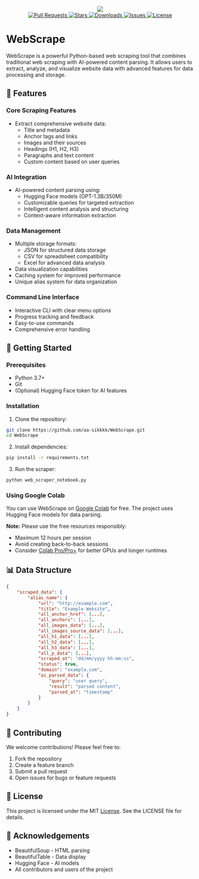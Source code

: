 <p align="center">
   <img  src="https://github.com/user-attachments/assets/da6e866b-fab6-435c-b860-aed5c13b8984"/>
   </br>
   <a href="https://github.com/aa-sikkkk/WebScrape/pulls">
       <img src="https://img.shields.io/github/issues-pr/aa-sikkkk/WebScrape" alt="Pull Requests"/>
   </a>
   <a href="https://github.com/aa-sikkkk/WebScrape/stargazers">
       <img src="https://img.shields.io/github/stars/aa-sikkkk/WebScrape" alt="Stars"/>
   </a>
   <a href="https://github.com/aa-sikkkk/WebScrape/releases">
       <img src="https://img.shields.io/github/downloads/aa-sikkkk/WebScrape/total" alt="Downloads"/>
   </a>
   <a href="https://github.com/aa-sikkkk/WebScrape/issues">
       <img src="https://img.shields.io/github/issues/aa-sikkkk/WebScrape" alt="Issues"/>
   </a>
   <a href="https://github.com/aa-sikkkk/WebScrape/blob/main/LICENSE">
       <img src="https://img.shields.io/github/license/aa-sikkkk/WebScrape" alt="License"/>
   </a>
</p>

# WebScrape

WebScrape is a powerful Python-based web scraping tool that combines traditional web scraping with AI-powered content parsing. It allows users to extract, analyze, and visualize website data with advanced features for data processing and storage.

## 🌟 Features

### Core Scraping Features
- Extract comprehensive website data:
  - Title and metadata
  - Anchor tags and links
  - Images and their sources
  - Headings (H1, H2, H3)
  - Paragraphs and text content
  - Custom content based on user queries

### AI Integration
- AI-powered content parsing using:
  - Hugging Face models (OPT-1.3B/350M)
  - Customizable queries for targeted extraction
  - Intelligent content analysis and structuring
  - Context-aware information extraction

### Data Management
- Multiple storage formats:
  - JSON for structured data storage
  - CSV for spreadsheet compatibility
  - Excel for advanced data analysis
- Data visualization capabilities
- Caching system for improved performance
- Unique alias system for data organization

### Command Line Interface
- Interactive CLI with clear menu options
- Progress tracking and feedback
- Easy-to-use commands
- Comprehensive error handling

## 🚀 Getting Started

### Prerequisites
- Python 3.7+
- Git
- (Optional) Hugging Face token for AI features

### Installation

1. Clone the repository:
```bash
git clone https://github.com/aa-sikkkk/WebScrape.git
cd WebScrape
```

2. Install dependencies:
```bash
pip install -r requirements.txt
```

3. Run the scraper:
```bash
python web_scraper_notebook.py
```

### Using Google Colab
You can use WebScrape on [Google Colab](https://colab.research.google.com/drive/1t03WODhStp3oYeFthi4r9gZuNXCR31lE?usp=sharing) for free. The project uses Hugging Face models for data parsing.

**Note:** Please use the free resources responsibly:
- Maximum 12 hours per session
- Avoid creating back-to-back sessions
- Consider [Colab Pro/Pro+](https://colab.research.google.com/signup/pricing) for better GPUs and longer runtimes

## 📊 Data Structure

```json
{
    "scraped_data": {
        "alias_name": {
            "url": "http://example.com",
            "title": "Example Website",
            "all_anchor_href": [...],
            "all_anchors": [...],
            "all_images_data": [...],
            "all_images_source_data": [...],
            "all_h1_data": [...],
            "all_h2_data": [...],
            "all_h3_data": [...],
            "all_p_data": [...],
            "scraped_at": "dd/mm/yyyy hh:mm:ss",
            "status": true,
            "domain": "example.com",
            "ai_parsed_data": {
                "query": "user query",
                "result": "parsed content",
                "parsed_at": "timestamp"
            }
        }
    }
}
```

## 🤝 Contributing

We welcome contributions! Please feel free to:
1. Fork the repository
2. Create a feature branch
3. Submit a pull request
4. Open issues for bugs or feature requests

## 📝 License

This project is licensed under the MIT [License](LICENSE). See the LICENSE file for details.

## 🙏 Acknowledgements

- BeautifulSoup - HTML parsing
- BeautifulTable - Data display
- Hugging Face - AI models
- All contributors and users of the project

